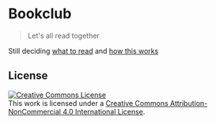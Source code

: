 # Bookclub
> Let's all read together

Still deciding [what to read](https://github.com/mangajs/bookclub/issues/1) and [how this works](https://github.com/mangajs/bookclub/issues/2)

## License

<a rel="license" href="http://creativecommons.org/licenses/by-nc/4.0/"><img alt="Creative Commons License" style="border-width:0" src="https://i.creativecommons.org/l/by-nc/4.0/88x31.png" /></a><br />This work is licensed under a <a rel="license" href="http://creativecommons.org/licenses/by-nc/4.0/">Creative Commons Attribution-NonCommercial 4.0 International License</a>.
